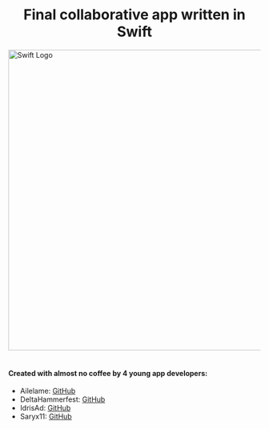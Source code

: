 <h1 align="center"> Final collaborative app written in Swift </h1>
<div>
  <img src="https://developer.apple.com/swift/images/swift-og.png" alt="Swift Logo" width="600px" >
</div>
 <br>
<h4>Created with almost no coffee by 4 young app developers:  </h4>
<ul>
  <li>Ailelame: <span><a href="https://github.com/Ailelame"> GitHub </a> </li> 
  <li>DeltaHammerfest: <span><a href="https://github.com/DeltaHammerFest"> GitHub </a></li> 
  <li>IdrisAd: <span><a href="https://github.com/IdrisAd "> GitHub </a></li> 
  <li>Saryx11: <span><a href="https://github.com/Saryx11"> GitHub </a></li> 
</ul>
